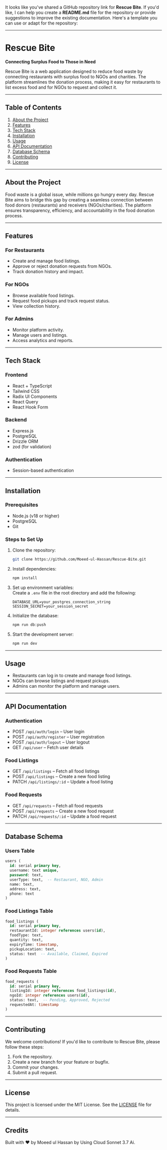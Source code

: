 It looks like you've shared a GitHub repository link for **Rescue Bite**. If you'd like, I can help you create a **README.md** file for the repository or provide suggestions to improve the existing documentation. Here's a template you can use or adapt for the repository:

---

# Rescue Bite  
**Connecting Surplus Food to Those in Need**  

Rescue Bite is a web application designed to reduce food waste by connecting restaurants with surplus food to NGOs and charities. The platform streamlines the donation process, making it easy for restaurants to list excess food and for NGOs to request and collect it.  

---

## Table of Contents  
1. [About the Project](#about-the-project)  
2. [Features](#features)  
3. [Tech Stack](#tech-stack)  
4. [Installation](#installation)  
5. [Usage](#usage)  
6. [API Documentation](#api-documentation)  
7. [Database Schema](#database-schema)  
8. [Contributing](#contributing)  
9. [License](#license)  

---

## About the Project  
Food waste is a global issue, while millions go hungry every day. Rescue Bite aims to bridge this gap by creating a seamless connection between food donors (restaurants) and receivers (NGOs/charities). The platform ensures transparency, efficiency, and accountability in the food donation process.  

---

## Features  

### For Restaurants  
- Create and manage food listings.  
- Approve or reject donation requests from NGOs.  
- Track donation history and impact.  

### For NGOs  
- Browse available food listings.  
- Request food pickups and track request status.  
- View collection history.  

### For Admins  
- Monitor platform activity.  
- Manage users and listings.  
- Access analytics and reports.  

---

## Tech Stack  

### Frontend  
- React + TypeScript  
- Tailwind CSS  
- Radix UI Components  
- React Query  
- React Hook Form  

### Backend  
- Express.js  
- PostgreSQL  
- Drizzle ORM  
- zod (for validation)  

### Authentication  
- Session-based authentication  

---

## Installation  

### Prerequisites  
- Node.js (v18 or higher)  
- PostgreSQL  
- Git  

### Steps to Set Up  
1. Clone the repository:  
   ```bash
   git clone https://github.com/Moeed-ul-Hassan/Rescue-Bite.git
   ```  
2. Install dependencies:  
   ```bash
   npm install
   ```  
3. Set up environment variables:  
   Create a `.env` file in the root directory and add the following:  
   ```env
   DATABASE_URL=your_postgres_connection_string
   SESSION_SECRET=your_session_secret
   ```  
4. Initialize the database:  
   ```bash
   npm run db:push
   ```  
5. Start the development server:  
   ```bash
   npm run dev
   ```  

---

## Usage  
- Restaurants can log in to create and manage food listings.  
- NGOs can browse listings and request pickups.  
- Admins can monitor the platform and manage users.  

---

## API Documentation  

### Authentication  
- POST `/api/auth/login` – User login  
- POST `/api/auth/register` – User registration  
- POST `/api/auth/logout` – User logout  
- GET `/api/user` – Fetch user details  

### Food Listings  
- GET `/api/listings` – Fetch all food listings  
- POST `/api/listings` – Create a new food listing  
- PATCH `/api/listings/:id` – Update a food listing  

### Food Requests  
- GET `/api/requests` – Fetch all food requests  
- POST `/api/requests` – Create a new food request  
- PATCH `/api/requests/:id` – Update a food request  

---

## Database Schema  

### Users Table  
```sql
users (
  id: serial primary key,
  username: text unique,
  password: text,
  userType: text,  -- Restaurant, NGO, Admin
  name: text,
  address: text,
  phone: text
)
```

### Food Listings Table  
```sql
food_listings (
  id: serial primary key,
  restaurantId: integer references users(id),
  foodType: text,
  quantity: text,
  expiryTime: timestamp,
  pickupLocation: text,
  status: text  -- Available, Claimed, Expired
)
```

### Food Requests Table  
```sql
food_requests (
  id: serial primary key,
  listingId: integer references food_listings(id),
  ngoId: integer references users(id),
  status: text,  -- Pending, Approved, Rejected
  requestedAt: timestamp
)
```

---

## Contributing  
We welcome contributions! If you'd like to contribute to Rescue Bite, please follow these steps:  
1. Fork the repository.  
2. Create a new branch for your feature or bugfix.  
3. Commit your changes.  
4. Submit a pull request.  

---

## License  
This project is licensed under the MIT License. See the [LICENSE](LICENSE) file for details.  

---

## Credits  
Built with ❤️ by Moeed ul Hassan by Using Cloud Sonnet 3.7 Ai.
